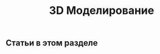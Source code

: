 ﻿---
title: 3D Моделирование
type: docs
weight: 20
url: /ru/java/3d-modeling/
---
## **Статьи в этом разделе**

